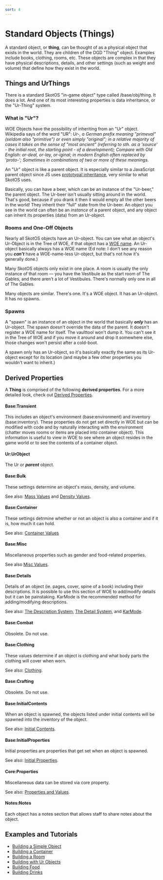 ```yaml
---
sort: 4
---
```


# Standard Objects (Things)

A standard object, or **thing**, can be thought of as a physical object that exists in the world. They are children of the DGD "Thing" object. Examples include books, clothing, rooms, etc. These objects are complex in that they have physical descriptions, details, and other settings (such as weight and volume) that define how they exist in the world.

## Things and UrThings

There is a standard SkotOS "in-game object" type called /base/obj/thing. It does a lot. And one of its most interesting properties is data inheritance, or the "Ur-Thing" system.

### What is "Ur"?

WOE Objects have the possibility of inheriting from an "Ur" object. Wikipedia says of the word "UR": *Ur-, a German prefix meaning "primeval" (seldom also "primitive") or even simply "original"; in a relative majority of cases it takes on the sense of "most ancient" (referring to sth. as a 'source' - the initial root, the starting point - of a development); Compare with Old English: or-deal, or-lay, or-iginal; in modern English often replaced by 'proto-'; Sometimes in combinations of two or more of these meanings.*

An "Ur" object is like a parent object. It is especially similar to a JavaScript parent object since JS uses [prototypal inheritance](https://developer.mozilla.org/en-US/docs/Web/JavaScript/Inheritance_and_the_prototype_chain), very similar to what SkotOS uses.

Basically, you can have a beer, which can be an instance of the "Ur-beer," the parent object. The Ur-beer isn't usually sitting around in the world. That's good, because if you drank it then it would empty all the other beers in the world! They inherit their "full" state from the Ur-beer. An object you see in the world can often be an *instance* of a parent object, and any object can inherit its properties (data) from an Ur-object.

### Rooms and One-Off Objects

Nearly all SkotOS objects have an Ur-object. You can see what an object's Ur-Object is in the Tree of WOE, if that object has a [WOE name](../Tree_of_Woe/woe_workflow.md). An Ur-object basically always has a WOE name (Ed note: I don't see any reason you ***can't*** have a WOE-name-less Ur-object, but that's not how it's generally done.)

Many SkotOS objects only exist in one place. A room is usually the only instance of that room &mdash; you have the Vestibule as the start room of The Gables, and there aren't a lot of Vestibules. There's normally only one in all of The Gables.

Many objects are similar. There's one. It's a WOE object. It has an Ur-object. It has no spawns.

### Spawns

A "spawn" is an instance of an object in the world that basically ***only*** has an Ur-object. The spawn doesn't override the data of the parent. It doesn't register a WOE name for itself. The vaulttool won't dump it. You can't see it in the Tree of WOE and if you move it around and drop it somewhere else, those changes won't persist after a cold-boot.

A spawn only has an Ur-object, so it's basically exactly the same as its Ur-object except for its location (and maybe a few other properties you wouldn't want to inherit.)

## Derived Properties

A **Thing** is comprised of the following **derived properties**. For a more detailed look, check out [Derived Properties](./DerivedPropeties.md).

#### Base:Transient
This includes an object's environment (base:environment) and inventory (base:inventory). These properties do not get set directly in WOE but can be modified with code and by naturally interacting with the environment (chatter moves rooms or items are placed into container object). This information is useful to view in WOE to see where an object resides in the game world or to see the contents of a container object.

#### Ur:UrObject
The Ur or ***parent*** object.

#### Base:Bulk 
These settings determine an object's mass, density, and volume. 

See also: [Mass Values](./MassValues.md) and [Density Values](./DensityValues.md).

#### Base:Container
These settings detrmine whether or not an object is also a container and if it is, how much it can hold. 

See also: [Container Values](./ContainerValues.md)

#### Base:Misc
Miscellaneous properties such as gender and food-related properties. 

See also [Misc Values](./MiscValues.md).

#### Base:Details
Details of an object (ie. pages, cover, spine of a book) including their descriptions. It is possible to use this section of WOE to add/modify details but it can be painstaking. KarMode is the recommended method for adding/modifying descriptions.

See also: [The Description System](../In-Game_Systems/DescriptionSystem.md), [The Detail System](../In-Game_Systems/DetailSystem.md), and [KarMode](../SkotOS_Languages/SAM_Language/KarMode.md).

#### Base:Combat
Obsolete. Do not use.

#### Base:Clothing
These values determine if an object is clothing and what body parts the clothing will cover when worn. 

See also: [Clothing](./Clothing.md).

#### Base:Crafting
Obsolete. Do not use.

#### Base:InitialContents
When an object is spawned, the objects listed under initial contents will be spawned into the inventory of the object. 

See also: [Initial Contents](./InitialContents.md).

#### Base:InitialProperties
Initial properties are properties that get set when an object is spawned. 

See also: [Initial Properties](./InitialProperties.md).

#### Core:Properties
Miscellaneous data can be stored via core property. 

See also: [Properties and Values](./PropertiesAndValues.md).

#### Notes:Notes
Each object has a notes section that allows staff to share notes about the object.


## Examples and Tutorials

* [Building a Simple Object](../Tutorials_and_Examples/Building_Objects/BuildASimpleObjectTutorial.md)
* [Building a Container](../Tutorials_and_Examples/Building_Objects/BuildAContainerTutorial.md)
* [Building a Room](../Tutorials_and_Examples/Building_Objects/BuildAContainerTutorial.md)
* [Building with Ur Objects](../Tutorials_and_Examples/Building_Objects/BuildingWithUrsTutorial.md)
* [Building Food](../Tutorials_and_Examples/Building_Objects/BuildFoodTutorial.md)
* [Building Drinks](../Tutorials_and_Examples/Building_Objects/BuildDrinksTutorial.md)